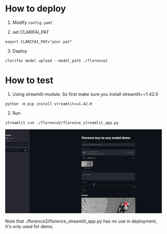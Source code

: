 # How to deploy

1. Modify `config.yaml`

2. set CLARIFAI_PAT
```
export CLARIFAI_PAT="your pat"
```

3. Deploy
```
clarifai model upload --model_path ./florence2
```

# How to test

1. Using streamlit module. So first make sure you install streamlit==1.42.0
```
python -m pip install streamlit==1.42.0
```

2. Run 
```
streamlit run ./florence2/florence_streamlit_app.py
```
![screenshot](./screenshot.png)

Note that ./florence2/florence_streamlit_app.py has no use in deployment, it's only used for demo.
